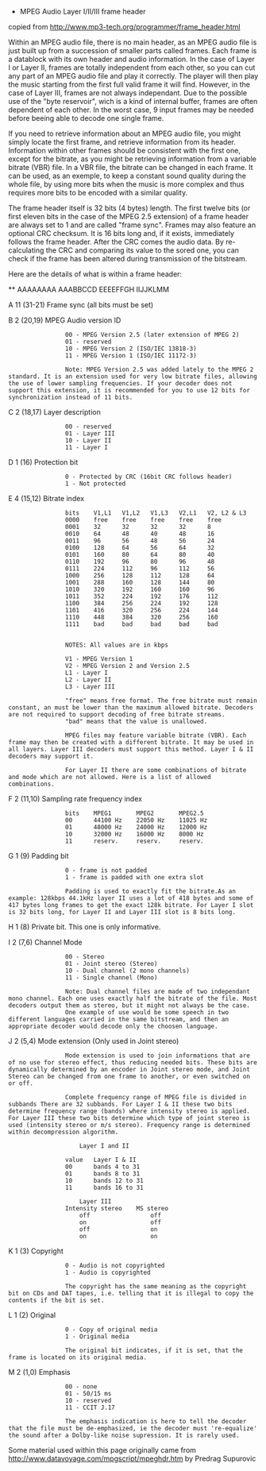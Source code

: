 * MPEG Audio Layer I/II/III frame header

copied from http://www.mp3-tech.org/programmer/frame_header.html

Within an MPEG audio file, there is no main header, as an MPEG audio file is just built up from a succession of smaller parts called frames. Each frame is a datablock with its own header and audio information.
In the case of Layer I or Layer II, frames are totally independent from each other, so you can cut any part of an MPEG audio file and play it correctly. The player will then play the music starting from the first full valid frame it will find. However, in the case of Layer III, frames are not always independant. Due to the possible use of the "byte reservoir", wich is a kind of internal buffer, frames are often dependent of each other. In the worst case, 9 input frames may be needed before beeing able to decode one single frame.

If you need to retrieve information about an MPEG audio file, you might simply locate the first frame, and retrieve information from its header. Information within other frames should be consistent with the first one, except for the bitrate, as you might be retrieving information from a variable bitrate (VBR) file. In a VBR file, the bitrate can be changed in each frame. It can be used, as an exemple, to keep a constant sound quality during the whole file, by using more bits when the music is more complex and thus requires more bits to be encoded with a similar quality.

The frame header itself is 32 bits (4 bytes) length. The first twelve bits (or first eleven bits in the case of the MPEG 2.5 extension) of a frame header are always set to 1 and are called "frame sync". Frames may also feature an optional CRC checksum. It is 16 bits long and, if it exists, immediately follows the frame header. After the CRC comes the audio data. By re-calculating the CRC and comparing its value to the sored one, you can check if the frame has been altered during transmission of the bitstream.

Here are the details of what is within a frame header: 


** AAAAAAAA AAABBCCD EEEEFFGH IIJJKLMM

A 	11 	(31-21) 	Frame sync (all bits must be set)

B 	2 	(20,19) 	MPEG Audio version ID
					
					00 - MPEG Version 2.5 (later extension of MPEG 2)
					01 - reserved
					10 - MPEG Version 2 (ISO/IEC 13818-3)
					11 - MPEG Version 1 (ISO/IEC 11172-3)

					Note: MPEG Version 2.5 was added lately to the MPEG 2 standard. It is an extension used for very low bitrate files, allowing the use of lower sampling frequencies. If your decoder does not support this extension, it is recommended for you to use 12 bits for synchronization instead of 11 bits. 

C 	2 	(18,17) 	Layer description
					
					00 - reserved
					01 - Layer III
					10 - Layer II
					11 - Layer I

D 	1 	(16) 		Protection bit
				
					0 - Protected by CRC (16bit CRC follows header)
					1 - Not protected

E 	4 	(15,12) 	Bitrate index
					
					bits 	V1,L1 	V1,L2 	V1,L3 	V2,L1 	V2, L2 & L3
					0000 	free 	free 	free 	free 	free
					0001 	32 		32 		32 		32 		8
					0010 	64 		48 		40 		48 		16
					0011 	96 		56 		48 		56 		24
					0100 	128 	64 		56 		64 		32
					0101 	160 	80 		64 		80 		40
					0110 	192 	96 		80 		96 		48
					0111 	224 	112 	96 		112 	56
					1000 	256 	128 	112 	128 	64
					1001 	288 	160 	128 	144 	80
					1010 	320 	192 	160 	160 	96
					1011 	352 	224 	192 	176 	112
					1100 	384 	256 	224 	192 	128
					1101 	416 	320 	256 	224 	144
					1110 	448 	384 	320 	256 	160
					1111 	bad 	bad 	bad 	bad 	bad

				 	
				 	NOTES: All values are in kbps
					
					V1 - MPEG Version 1
					V2 - MPEG Version 2 and Version 2.5
					L1 - Layer I
					L2 - Layer II
					L3 - Layer III

					"free" means free format. The free bitrate must remain constant, an must be lower than the maximum allowed bitrate. Decoders are not required to support decoding of free bitrate streams.
					"bad" means that the value is unallowed.

					MPEG files may feature variable bitrate (VBR). Each frame may then be created with a different bitrate. It may be used in all layers. Layer III decoders must support this method. Layer I & II decoders may support it.

					For Layer II there are some combinations of bitrate and mode which are not allowed. Here is a list of allowed combinations.

F 	2 	(11,10) 	Sampling rate frequency index
					
					bits 	MPEG1 		MPEG2 		MPEG2.5
					00 		44100 Hz 	22050 Hz 	11025 Hz
					01 		48000 Hz 	24000 Hz 	12000 Hz
					10 		32000 Hz 	16000 Hz 	8000 Hz
					11 		reserv. 	reserv. 	reserv.

G 	1 	(9) 		Padding bit

					0 - frame is not padded
					1 - frame is padded with one extra slot

					Padding is used to exactly fit the bitrate.As an example: 128kbps 44.1kHz layer II uses a lot of 418 bytes and some of 417 bytes long frames to get the exact 128k bitrate. For Layer I slot is 32 bits long, for Layer II and Layer III slot is 8 bits long.

H 	1 	(8) 		Private bit. This one is only informative.

I 	2 	(7,6) 		Channel Mode
				
					00 - Stereo
					01 - Joint stereo (Stereo)
					10 - Dual channel (2 mono channels)
					11 - Single channel (Mono)

					Note: Dual channel files are made of two independant mono channel. Each one uses exactly half the bitrate of the file. Most decoders output them as stereo, but it might not always be the case.
	    			One example of use would be some speech in two different languages carried in the same bitstream, and then an appropriate decoder would decode only the choosen language. 

J 	2 	(5,4) 		Mode extension (Only used in Joint stereo)

					Mode extension is used to join informations that are of no use for stereo effect, thus reducing needed bits. These bits are dynamically determined by an encoder in Joint stereo mode, and Joint Stereo can be changed from one frame to another, or even switched on or off.

					Complete frequency range of MPEG file is divided in subbands There are 32 subbands. For Layer I & II these two bits determine frequency range (bands) where intensity stereo is applied. For Layer III these two bits determine which type of joint stereo is used (intensity stereo or m/s stereo). Frequency range is determined within decompression algorithm.

						Layer I and II 

					value 	Layer I & II
					00 		bands 4 to 31
					01 		bands 8 to 31
					10 		bands 12 to 31
					11 		bands 16 to 31
						
						Layer III
					Intensity stereo 	MS stereo
						off 				off
						on 					off
						off 				on
						on 					on

K 	1 	(3) 		Copyright
					
					0 - Audio is not copyrighted
					1 - Audio is copyrighted

					The copyright has the same meaning as the copyright bit on CDs and DAT tapes, i.e. telling that it is illegal to copy the contents if the bit is set.

L 	1 	(2) 		Original

					0 - Copy of original media
					1 - Original media

					The original bit indicates, if it is set, that the frame is located on its original media.

M 	2 	(1,0) 		Emphasis
					
					00 - none
					01 - 50/15 ms
					10 - reserved
					11 - CCIT J.17

					The emphasis indication is here to tell the decoder that the file must be de-emphasized, ie the decoder must 're-equalize' the sound after a Dolby-like noise supression. It is rarely used. 


Some material used within this page originally came from http://www.datavoyage.com/mpgscript/mpeghdr.htm by Predrag Supurovic